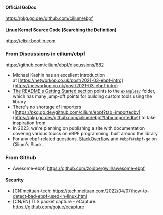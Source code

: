 
#### Official GoDoc

https://pkg.go.dev/github.com/cilium/ebpf

#### Linux Kernel Source Code (Searching the Definition)

https://elixir.bootlin.com

### From Discussions in  cilium/ebpf

https://github.com/cilium/ebpf/discussions/882

-   Michael Kashin has an excellent introduction at [https://networkop.co.uk/post/2021-03-ebpf-intro](https://networkop.co.uk/post/2021-03-ebpf-intro)
-   [The README's Getting Started section](https://github.com/cilium/ebpf#getting-started) points to the [`examples/`](https://github.com/cilium/ebpf/tree/master/examples) folder, which has many jump-off points for building custom tools using the library
-   There's no shortage of importers ([https://pkg.go.dev/github.com/cilium/ebpf?tab=importedby](https://pkg.go.dev/github.com/cilium/ebpf?tab=importedby)) to take inspiration from
-   In 2023, we're planning on publishing a site with documentation covering various topics on eBPF programming, built around the library
-   For any ebpf-related questions, [StackOverflow](https://stackoverflow.com/questions/tagged/ebpf) and `#ebpf`/`#ebpf-go` on Cilium's Slack.

### From Github 

- Awesome-ebpf: https://github.com/zoidbergwill/awesome-ebpf

#### Security

- \[CN\]meituan-tech: https://tech.meituan.com/2022/04/07/how-to-detect-bad-ebpf-used-in-linux.html
- \[CN/EN\] TLS packet capture - eCapture: https://github.com/gojue/ecapture




